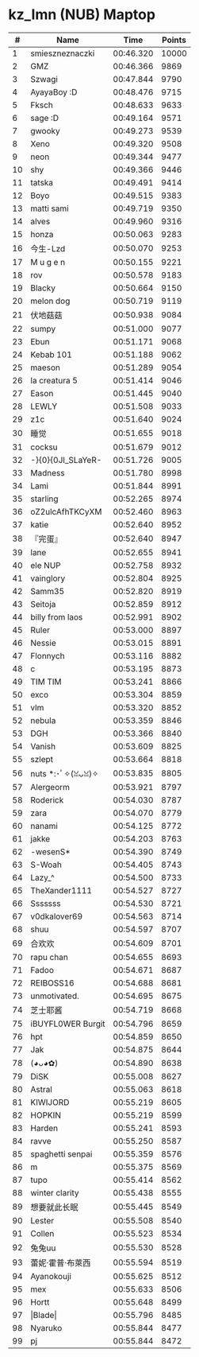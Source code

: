 # kz_lmn (NUB) Maptop

|  # | Name | Time | Points |
|-------------- | -------------- | -------------- | -------------- | 
| 1 | smieszneznaczki | 00:46.320 | 10000 | 
| 2 | GMZ | 00:46.366 | 9869 | 
| 3 | Szwagi | 00:47.844 | 9790 | 
| 4 | AyayaBoy :D | 00:48.476 | 9715 | 
| 5 | Fksch | 00:48.633 | 9633 | 
| 6 | sage :D | 00:49.164 | 9571 | 
| 7 | gwooky | 00:49.273 | 9539 | 
| 8 | Xeno | 00:49.320 | 9508 | 
| 9 | neon | 00:49.344 | 9477 | 
| 10 | shy | 00:49.366 | 9446 | 
| 11 | tatska | 00:49.491 | 9414 | 
| 12 | Boyo | 00:49.515 | 9383 | 
| 13 | matti sami | 00:49.719 | 9350 | 
| 14 | alves | 00:49.960 | 9316 | 
| 15 | honza | 00:50.063 | 9283 | 
| 16 | 今生-Lzd | 00:50.070 | 9253 | 
| 17 | M u g e n | 00:50.155 | 9221 | 
| 18 | rov | 00:50.578 | 9183 | 
| 19 | Blacky | 00:50.664 | 9150 | 
| 20 | melon dog | 00:50.719 | 9119 | 
| 21 | 伏地菇菇 | 00:50.938 | 9084 | 
| 22 | sumpy | 00:51.000 | 9077 | 
| 23 | Ebun | 00:51.171 | 9068 | 
| 24 | Kebab 101 | 00:51.188 | 9062 | 
| 25 | maeson | 00:51.289 | 9054 | 
| 26 | la creatura 5 | 00:51.414 | 9046 | 
| 27 | Eason | 00:51.445 | 9040 | 
| 28 | LEWLY | 00:51.508 | 9033 | 
| 29 | z1c | 00:51.640 | 9024 | 
| 30 | 睡觉 | 00:51.655 | 9018 | 
| 31 | cocksu | 00:51.679 | 9012 | 
| 32 | -}{0}{0JI_SLaYeR- | 00:51.726 | 9005 | 
| 33 | Madness | 00:51.780 | 8998 | 
| 34 | Lami | 00:51.844 | 8991 | 
| 35 | starling | 00:52.265 | 8974 | 
| 36 | oZ2ulcAfhTKCyXM | 00:52.460 | 8963 | 
| 37 | katie | 00:52.640 | 8952 | 
| 38 | 『完蛋』 | 00:52.640 | 8947 | 
| 39 | lane | 00:52.655 | 8941 | 
| 40 | ele NUP | 00:52.758 | 8932 | 
| 41 | vainglory | 00:52.804 | 8925 | 
| 42 | Samm35 | 00:52.820 | 8919 | 
| 43 | Seitoja | 00:52.859 | 8912 | 
| 44 | billy from laos | 00:52.991 | 8902 | 
| 45 | Ruler | 00:53.000 | 8897 | 
| 46 | Nessie | 00:53.015 | 8891 | 
| 47 | Flonnych | 00:53.116 | 8882 | 
| 48 | c | 00:53.195 | 8873 | 
| 49 | TIM TIM | 00:53.241 | 8866 | 
| 50 | exco | 00:53.304 | 8859 | 
| 51 | vlm | 00:53.320 | 8852 | 
| 52 | nebula | 00:53.359 | 8846 | 
| 53 | DGH | 00:53.366 | 8840 | 
| 54 | Vanish | 00:53.609 | 8825 | 
| 55 | szlept | 00:53.664 | 8818 | 
| 56 | nuts *:･ﾟ✧(ꈍᴗꈍ)✧ | 00:53.835 | 8805 | 
| 57 | Alergeorm | 00:53.921 | 8797 | 
| 58 | Roderick | 00:54.030 | 8787 | 
| 59 | zara | 00:54.070 | 8779 | 
| 60 | nanami | 00:54.125 | 8772 | 
| 61 | jakke | 00:54.203 | 8763 | 
| 62 | -wesenS* | 00:54.390 | 8749 | 
| 63 | S-Woah | 00:54.405 | 8743 | 
| 64 | Lazy_^ | 00:54.500 | 8733 | 
| 65 | TheXander1111 | 00:54.527 | 8727 | 
| 66 | Sssssss | 00:54.530 | 8721 | 
| 67 | v0dkalover69 | 00:54.563 | 8714 | 
| 68 | shuu | 00:54.597 | 8707 | 
| 69 | 合欢欢 | 00:54.609 | 8701 | 
| 70 | rapu chan | 00:54.655 | 8693 | 
| 71 | Fadoo | 00:54.671 | 8687 | 
| 72 | REIBOSS16 | 00:54.688 | 8681 | 
| 73 | unmotivated. | 00:54.695 | 8675 | 
| 74 | 芝士耶酱 | 00:54.719 | 8668 | 
| 75 | iBUYFL0WER Burgit | 00:54.796 | 8659 | 
| 76 | hpt | 00:54.859 | 8650 | 
| 77 | Jak | 00:54.875 | 8644 | 
| 78 | (◕ᴗ◕✿) | 00:54.890 | 8638 | 
| 79 | DiSK | 00:55.008 | 8627 | 
| 80 | Astral | 00:55.063 | 8618 | 
| 81 | KIWIJORD | 00:55.219 | 8605 | 
| 82 | HOPKIN | 00:55.219 | 8599 | 
| 83 | Harden | 00:55.241 | 8593 | 
| 84 | ravve | 00:55.250 | 8587 | 
| 85 | spaghetti senpai | 00:55.359 | 8576 | 
| 86 | m | 00:55.375 | 8569 | 
| 87 | tupo | 00:55.414 | 8562 | 
| 88 | winter clarity | 00:55.438 | 8555 | 
| 89 | 想要就此长眠 | 00:55.445 | 8549 | 
| 90 | Lester | 00:55.508 | 8540 | 
| 91 | Collen | 00:55.523 | 8534 | 
| 92 | 兔兔uu | 00:55.530 | 8528 | 
| 93 | 蕾妮·霍普·布萊西 | 00:55.594 | 8519 | 
| 94 | Ayanokouji | 00:55.625 | 8512 | 
| 95 | mex | 00:55.633 | 8506 | 
| 96 | Hortt | 00:55.648 | 8499 | 
| 97 | \|Blade\| | 00:55.796 | 8485 | 
| 98 | Nyaruko | 00:55.844 | 8477 | 
| 99 | pj | 00:55.844 | 8472 | 


